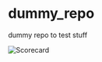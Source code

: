 # dummy_repo

dummy repo to test stuff



![Scorecard](https://raw.githubusercontent.com/flippybit/dummy_repo/main/SCORECARD_BADGE.svg)
